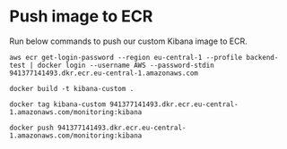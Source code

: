 # Push image to ECR
Run below commands to push our custom Kibana image to ECR.
```
aws ecr get-login-password --region eu-central-1 --profile backend-test | docker login --username AWS --password-stdin 941377141493.dkr.ecr.eu-central-1.amazonaws.com
```

```
docker build -t kibana-custom .
```

```
docker tag kibana-custom 941377141493.dkr.ecr.eu-central-1.amazonaws.com/monitoring:kibana
```

```
docker push 941377141493.dkr.ecr.eu-central-1.amazonaws.com/monitoring:kibana
```
